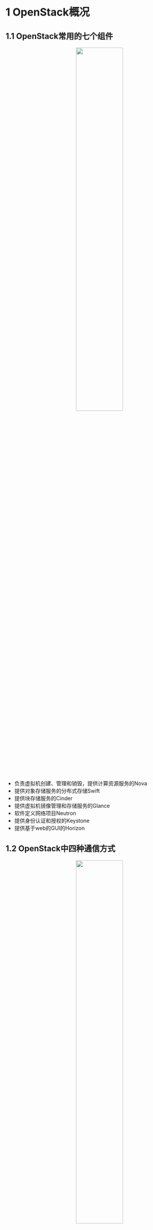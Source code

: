 # 1 OpenStack概况

## 1.1 OpenStack常用的七个组件

<div align=center> <img src="image/7maincomponents.png" width="50%" height="50%" /></div>

* 负责虚拟机创建、管理和销毁，提供计算资源服务的Nova
* 提供对象存储服务的分布式存储Swift
* 提供块存储服务的Cinder
* 提供虚拟机镜像管理和存储服务的Glance
* 软件定义网络项目Neutron
* 提供身份认证和授权的Keystone
* 提供基于web的GUI的Horizon


## 1.2 OpenStack中四种通信方式


<div align=center> <img src="image/4communicationways.png" width="50%" height="50%" /></div>

四种通信方式为：
* 基于HTTP的RESTfull API的通信
* 基于高级消息队列的信息传输
* 基于数据库连接（基于SQL的通信）
* 基于第三方的通信（Native API）

最主要的是前三种，通信的组件关系如以下三图：

（1）通过http建立通信关系

![通过http建立通讯关系](image/通过http建立通讯关系.png)

（2）通过AMQP建立通信关系

![通过AMQP建立通讯关系](image/通过AMQP建立通讯关系.png)

（3）通过数据库建立通信关系

![通过数据库建立通讯关系](image/通过数据库建立通讯关系.png)



在一个虚拟机的创建过程中，需要各个组件通过上述四种通信方式进行交互，
依次完成虚拟机运行环境的准备、网络和存储的配置，
最后调用hypervisor或libvirt的API来创建虚拟机。



**在整个OpenStack体系结构中，我们小组决定着重学习Nova，并选择nova-scheduler来进行详细的介绍**



# 2 什么是Nova

* 学习OpenStack中的nova组件(总体结构)
* 选择nova-scheduler进行深入学习


## 2.1 Nova的简介


Nova是OpenStack项目，它提供了一种提供计算实例的方法。这样使得Nova成为一个负责管理计算资源、网络、认证、所需可扩展性的平台。 

Nova支持创建虚拟机、 baremetal 服务器（通过使用ironic），并且对系统容器的进行有限的支持。

Nova通过在现有的Linux服务器上运行一组守护进程的方式来提供服务，每个进程都执行不同的功能。面向用户的接口是REST API，而内部Nova组件通过RPC消息传递机制进行通信。

API服务器处理REST请求，这些请求通常涉及数据库读/写，可选地向其他Nova服务发送RPC消息，并生成对REST调用的响应。 大多数Nova组件可以在多个服务器上运行，并且有一个监听RPC消息的管理器。（例外是Nova-compute）。

Nova使用一个所有组件共享的中央数据库。

Nova需要以下OpenStack服务才能实现基本功能：              
* Keystone:这为所有OpenStack服务提供身份和身份验证。              
* Glance:这提供了计算图像存储库。所有的计算实例都是从浏览图像中启动的。              
* Neutron:它负责提供计算实例连接到启动时的虚拟或物理网络。              
 

四者的网络通信关系如下图所示：

![](image/novanetworking.png)



此外，Nova还可以与其他服务集成，包括：持久块存储、加密磁盘和baremetal计算实例。

https://docs.openstack.org/nova/pike/user/architecture.html

## 2.2 Nova的架构及主要组件

官方给出的Nova架构图如下：

![](image/novanew.png)

* `Nova DB`：用于存储数据的SQL数据库。              
* `Nova-API`：接收HTTP请求的组件，通过osl.messaging队列或HTTP转换命令并与其他组件通信。              
* `Nova-scheduler`：决定哪个主机获得实例。                         
* `Nova-compute`：管理hypervisor和虚拟机之间的通信。              
* `Nova-conductor`：处理需要协调的请求，充当数据库代理，或处理对象转换。 
* `nova-console`和`nova-consoleauth`：通过VNC或SPICE客户端来访问虚拟机的界面。


## 2.3 Nova是怎样运作的

结合图进行讲解**创建和启动一台虚拟机**的过程中，Nova主要组件间的交互关系。

Nova中的各个组件基本上都是通过AMQP（RabbitMQ）来做的。

![](image/step.png)

上图中，红色代表通过http建立通信关系，绿色代表通过数据库建立通信关系，蓝色代表通过AMQP建立通信关系。


主要步骤：
* Horizon向Keystone发起REST调用，发出用户名和密码
* Keystone对接受的用户名和密码进行验证，并生成token
* Horizon启动虚拟机操作的命令和将上一步生成的token转换成REST API发送给Nova-API
* Nova-API向Keystone验证token的合法性
* Nova-API通过AMQP向Nova-scheduler发送同步远程调用请求`rpc.call request`，等待获得新的虚拟机实例的条目和host ID
* Nova-scheduler从消息队列里取出上述请求
* Nova-scheduler与Nova DB交互，挑选出一台适合的宿主机来启动虚拟机（后面重点介绍这个过程）
* Nova-scheduler通过AMQP返回给Nova-API调用，发送宿主机的host ID
* Nova-scheduler通过消息队列向Nova-compute发出在上述宿主机上启动虚拟机的异步调用请求`rpc-cast`
* Nova-compute从消息队列里取出上述请求
* Nova-compute通过消息队列向Nova-conductor发送同步调用请求`rpc.call`，获取虚拟机信息（host ID、VM的内存、CPU、硬盘大小等配置信息）
* Nova-conductor从消息队列里取出上述请求
* Nova-conductor与Nova DB交互
* Nova-conductor返回Nova-compute请求的信息
* Nova-compute从消息队列里取出Nova-conductor返回的信息（至此同步调用结束）
* Nova-compute向Glance API发出带有token的REST请求，请求镜像数据
* Glance API向Keystone验证token的合法性

接下来的步骤是为虚拟机准备网络，在这里不详细讨论。


# 3 Nova-scheduler介绍

Nova对虚拟机的调度体现在两个方面：

**placement**
* 解决*把虚拟机放在哪个物理机上启动*的问题，选取一个最合适的计算节点来运行虚拟机
* 由**nova-scheduler**完成，从一堆宿主机（能运行nova-compute服务的机器）中选出一台去创建虚拟机

**migration**
* 解决*虚拟机启动后，运行过程中从哪个物理机迁移到哪个物理机*的问题

## 3.

配置文件`nova.conf`：用于记录和修改nova的配置信息。

通过修改nova.conf文件修改调度器的配置

Nova默认的调度器是filter scheduler


**1. 选择[filter](https://docs.openstack.org/nova/latest/user/filter-scheduler.html)：** 
```
# 把所有的filter都用上
scheduler_available_filters=nova.scheduler.filters.all_filters

# 选择其中的一部分
scheduler_default_filters=ComputeFilter,AvailabilityZoneFilter,ComputeCapabilitiesFilter,ImagePropertiesFilter,ServerGroupAntiAffinityFilter,ServerGroupAffinityFilter

```

实际截图：


**2. 分析RamFilter** 
```
class RamFilter(filters.BaseHostFilter):
    """Ram Filter with over subscription flag"""

    # 两个传入参数：`host_state`和`filter_properties`
    def host_passes(self, host_state, filter_properties):
        """Only return hosts with sufficient available RAM."""
        instance_type = filter_properties.get('instance_type')
        requested_ram = instance_type['memory_mb']
        free_ram_mb = host_state.free_ram_mb
        total_usable_ram_mb = host_state.total_usable_ram_mb
        used_ram_mb = total_usable_ram_mb - free_ram_mb
        return total_usable_ram_mb * FLAGS.ram_allocation_ratio  - used_ram_mb >= requested_ram
```
首先，这个filter有两个传入参数：`host_state`和`filter_properties`
从`filter_properties`里面取出`instance_type`，再从`instance_type`里取出对虚拟机内存的需求

从`host_state`里取出目前空闲内存`free_ram_mb`和总共的可用内存`total_usable_ram_mb`，
再计算出实际这个host上可用内存的大小`used_ram_mb`。

可用内存的大小`used_ram_mb`和创建虚拟机时申请的内存大小作比较。
如果满足条件，则filter把该宿主机留下；否则，filter把该宿主机过滤掉。


**3. 自己写一个filter** 

(1)仿照`RamFilter`写一段自定义filter代码。
如果一个compute结点满足条件就返回True，否则返回False。

```
# myFilter.py

class myFilter(filters.BaseHostFilter):
	def host_passes(self, host_state, filter_properties):
		free_ram = host_state.free_ram_mb
		requested_ram = filter_properties.get('instance_type')['memory_mb']		
		if(free_ram > requested_ram ):
    			return True
		else:
    			return False
```

（2）添加自定义的filter

将`myFilter.py` 放到 `/usr/share/pyshared/nova/scheduler/filters/folder`目录下,
并建立软连接软链接

（3）更filter选择

```
scheduler_available_filters=nova.scheduler.filters.all_filters
```

**3. 自己写一个filter** 

（能写就写，不能写就跳过）

**4. 对虚拟机进行排序（weighting）** 

对filter筛选出的宿主机计算各个维度的开销（capacity）

目标：
* 尽可能负载均衡
* 尽可能负载集中

与`ram_weight_multiplier`的值有关

scheduler_host_subset_size决定在哪台宿主机上启动哪台虚拟机





## 怎样去配置、使用Nova

配置文件`nova.conf`：用于记录和修改nova的配置信息

### 配置和二次开发
